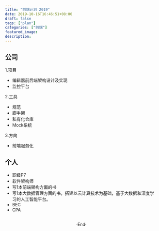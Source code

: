 ```yaml
---
title: "前端计划 2019"
date: 2019-10-16T16:46:51+08:00
draft: false
tags: ["plan"]
categories: ["前端"]
featured_image: 
description: 
---
```


## 公司
1.项目

- 编辑器前后端架构设计及实现
- 监控平台

2.工具

- 规范
- 脚手架
- 私有化仓库
- Mock系统

3.方向

- 前端服务化

## 个人

- 职级P7
- 软件架构师
- 写1本前端架构方面的书
- 写1本大数据管理方面的书，搭建以云计算技术为基础，基于大数据和深度学习的人工智能平台。
- BEC
- CPA

<br>

<center>  ·End·  </center>